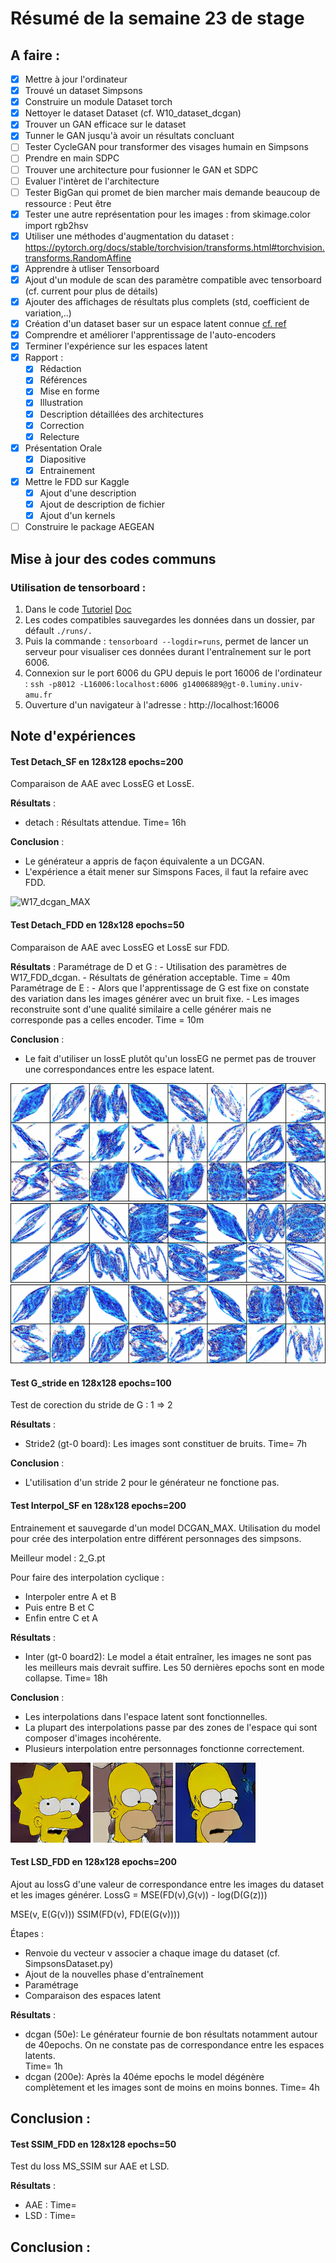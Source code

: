 # Résumé de la semaine 23 de stage


## A faire :

- [x]  Mettre à jour l'ordinateur
- [x]  Trouvé un dataset Simpsons
- [x]  Construire un module Dataset torch
- [x]  Nettoyer le dataset Dataset (cf. W10_dataset_dcgan)
- [x]  Trouver un GAN efficace sur le dataset
- [x] Tunner le GAN jusqu'à avoir un résultats concluant
- [ ] Tester CycleGAN pour transformer des visages humain en Simpsons
- [ ] Prendre en main SDPC
- [ ] Trouver une architecture pour fusionner le GAN et SDPC
- [ ] Evaluer l'intèret de l'architecture
- [ ] Tester BigGan qui promet de bien marcher mais demande beaucoup de ressource : Peut être
- [x] Tester une autre représentation pour les images : from skimage.color import rgb2hsv
- [x] Utiliser une méthodes d'augmentation du dataset : https://pytorch.org/docs/stable/torchvision/transforms.html#torchvision.transforms.RandomAffine
- [x] Apprendre à utliser Tensorboard
- [x] Ajout d'un module de scan des paramètre compatible avec tensorboard (cf. current pour plus de détails)
- [x] Ajouter des affichages de résultats plus complets (std, coefficient de variation,..)
- [x] Création d'un dataset baser sur un espace latent connue [cf. ref](http://datashader.org/topics/strange_attractors.html)
- [x] Comprendre et améliorer l'apprentissage de l'auto-encoders
- [x] Terminer l'expérience sur les espaces latent
- [x] Rapport :
  - [x] Rédaction
  - [x] Références
  - [x] Mise en forme
  - [x] Illustration
  - [x] Description détaillées des architectures
  - [x] Correction
  - [x] Relecture
- [x] Présentation Orale
  - [x] Diapositive
  - [x] Entrainement
- [x] Mettre le FDD sur Kaggle
  - [x] Ajout d'une description
  - [x] Ajout de description de fichier
  - [x] Ajout d'un kernels
- [ ] Construire le package AEGEAN

## Mise à jour des codes communs

### Utilisation de tensorboard :

1. Dans le code [Tutoriel](https://www.tensorflow.org/guide/summaries_and_tensorboard) [Doc](https://pytorch.org/docs/stable/tensorboard.html)
2. Les codes compatibles sauvegardes les données dans un dossier, par défault `./runs/.`
3. Puis la commande : `tensorboard --logdir=runs`, permet de lancer un serveur pour visualiser ces données durant l'entraînement sur le port 6006.
4. Connexion sur le port 6006 du GPU depuis le port 16006 de l'ordinateur : `ssh -p8012 -L16006:localhost:6006 g14006889@gt-0.luminy.univ-amu.fr`
5. Ouverture d'un navigateur à l'adresse : http://localhost:16006

## Note d'expériences

#### Test Detach_SF en 128x128 epochs=200
Comparaison de AAE avec LossEG et LossE.

__Résultats__ :
  - detach : Résultats attendue.
    Time= 16h

__Conclusion__ :
  - Le générateur a appris de façon équivalente  a un DCGAN.
  - L'expérience a était mener sur Simspons Faces, il faut la refaire avec FDD.

![W17_dcgan_MAX](W23_Detach_FS/200.png "MAX")

#### Test Detach_FDD en 128x128 epochs=50
Comparaison de AAE avec LossEG et LossE sur FDD.

__Résultats__ :
  Paramétrage de D et G :
    - Utilisation des paramètres de W17_FDD_dcgan.
    - Résultats de génération acceptable.
    Time = 40m
  Paramétrage de E :
    - Alors que l'apprentissage de G est fixe on constate des variation dans les images générer avec un bruit fixe.
    - Les images reconstruite sont d'une qualité similaire a celle générer mais ne corresponde pas a celles encoder.
    Time = 10m

__Conclusion__ :
  - Le fait d'utiliser un lossE plutôt qu'un lossEG ne permet pas de trouver une correspondances entre les espace latent.

![W23_Detach_FDD](W23_Detach_FDD/train_DG_50.png "Train D et G")
![W23_Detach_FDD](W23_Detach_FDD/FDD_sample.png "Images du dataset avant reconstruction")
![W23_Detach_FDD](W23_Detach_FDD/reconstruct_GEx_50.png "Images du dataset reconstruite par EG")


#### Test G_stride en 128x128 epochs=100
Test de corection du stride de G : 1 => 2

__Résultats__ :
  - Stride2 (gt-0 board): Les images sont constituer de bruits.
    Time= 7h

__Conclusion__ :
  - L'utilisation d'un stride 2 pour le générateur ne fonctione pas.

#### Test Interpol_SF en 128x128 epochs=200
Entrainement et sauvegarde d'un model DCGAN_MAX.
Utilisation du model pour crée des interpolation entre différent personnages des simpsons.

Meilleur model : 2_G.pt

Pour faire des interpolation cyclique :
  - Interpoler entre A et B
  - Puis entre B et C
  - Enfin entre C et A

__Résultats__ :
  - Inter (gt-0 board2): Le model a était entraîner, les images ne sont pas les meilleurs mais devrait suffire. Les 50 dernières epochs sont en mode collapse.
    Time= 18h

__Conclusion__ :
  - Les interpolations dans l'espace latent sont fonctionnelles.
  - La plupart des interpolations passe par des zones de l'espace qui sont composer d'images incohérente.
  - Plusieurs interpolation entre personnages fonctionne correctement.

![W23_Interpol_SF](W23_Interpol_SF/results/inter7/training.gif "Interpolation entre Lisa et Bart")
![W23_Interpol_SF](W23_Interpol_SF/results/inter4/training.gif "Interpolation entre Homer et Lisa")
![W23_Interpol_SF](W23_Interpol_SF/results/inter5/training.gif "Interpolation entre deux version de Homer")

#### Test LSD_FDD en 128x128 epochs=200
Ajout au lossG d'une valeur de correspondance entre les images du dataset et les images générer.
LossG = MSE(FD(v),G(v)) - log(D(G(z)))

MSE(v, E(G(v)))
SSIM(FD(v), FD(E(G(v))))



Étapes :
  - Renvoie du vecteur v associer a chaque image du dataset (cf. SimpsonsDataset.py)
  - Ajout de la nouvelles phase d'entraînement
  - Paramétrage
  - Comparaison des espaces latent  

__Résultats__ :
  - dcgan (50e): Le générateur fournie de bon résultats notamment autour de 40epochs. On ne constate pas de correspondance entre les espaces latents.  
    Time= 1h
  - dcgan (200e): Après la 40éme epochs le model dégénère complètement et les images sont de moins en moins bonnes.
    Time= 4h

__Conclusion__ :
  -

#### Test SSIM_FDD en 128x128 epochs=50
Test du loss MS_SSIM sur AAE et LSD.

__Résultats__ :
  - AAE :
    Time=
  - LSD :
    Time=

__Conclusion__ :
  -

